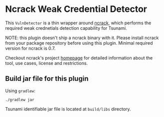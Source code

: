 # Ncrack Weak Credential Detector

This `VulnDetector` is a thin wrapper around [ncrack](https://nmap.org/ncrack/),
which performs the required weak crednetials detection capability for Tsunami.

NOTE: this plugin doesn't ship a ncrack binary with it. Please install ncrack
from your package repository before using this plugin. Minimal required version
for ncrack is 0.7.

Checkout ncrack's project [homepage](https://nmap.org/ncrack) for detailed
information about the tool, use cases, license and restrictions.

## Build jar file for this plugin

Using `gradlew`:

```shell
./gradlew jar
```

Tsunami identifiable jar file is located at `build/libs` directory.
